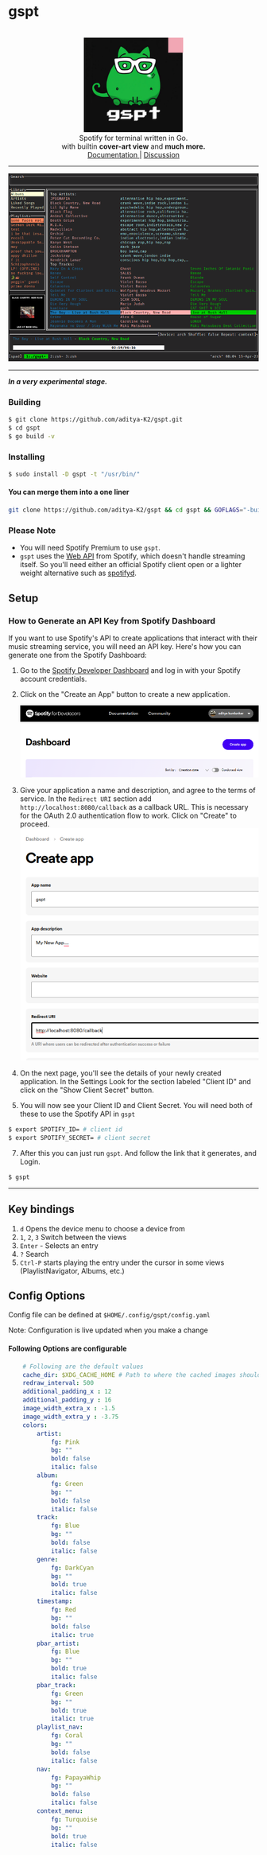 # gspt

<div class="info" align="center">
    <br><img src="./extras/mascot-res.png" alt="mascot" width="200" class="mascot"/><br>
    Spotify for terminal written in Go.<br>
    with builtin <b>cover-art view</b> and <b>much more.</b> <br>
    <a href="https://aditya-K2.github.io/gspt/"> Documentation </a> |
    <a href="https://github.com/aditya-K2/gspt/discussions">Discussion</a>
</div>

---

![](./extras/screenshot.png)

---

***In a very experimental stage.***

### Building

```bash
$ git clone https://github.com/aditya-K2/gspt.git
$ cd gspt
$ go build -v
```

### Installing

```bash
$ sudo install -D gspt -t "/usr/bin/"
```

#### You can merge them into a one liner

```bash
git clone https://github.com/aditya-K2/gspt && cd gspt && GOFLAGS="-buildmode=pie -trimpath -mod=readonly -modcacherw" go build -v && sudo install -D gspt -t "/usr/bin/"
```

### Please Note

- You will need Spotify Premium to use `gspt`.
- `gspt` uses the [Web API](https://developer.spotify.com/documentation/web-api) from Spotify, which doesn't handle streaming itself. So you'll need either an official Spotify client open or a lighter weight alternative such as [spotifyd](https://github.com/Spotifyd/spotifyd).

## Setup

### How to Generate an API Key from Spotify Dashboard


If you want to use Spotify's API to create applications that interact with their music streaming service, you will need an API key. Here's how you can generate one from the Spotify Dashboard:

1. Go to the [Spotify Developer Dashboard](https://developer.spotify.com/dashboard/) and log in with your Spotify account credentials.

2. Click on the "Create an App" button to create a new application.

   ![Create an App](./extras/create.png)

3. Give your application a name and description, and agree to the terms of service. In the `Redirect URI` section add `http://localhost:8080/callback` as a callback URL. This is necessary for the OAuth 2.0 authentication flow to work. Click on "Create" to proceed.
   ![Create an App Form](./extras/create_form.png)

4. On the next page, you'll see the details of your newly created application. In the Settings Look for the section labeled "Client ID" and click on the "Show Client Secret" button.

5. You will now see your Client ID and Client Secret. You will need both of these to use the Spotify API in `gspt`

```bash
$ export SPOTIFY_ID= # client id
$ export SPOTIFY_SECRET= # client secret
```

7. After this you can just run `gspt`. And follow the link that it generates, and Login.

```bash
$ gspt
```

---

## Key bindings

1. `d` Opens the device menu to choose a device from
1. `1`, `2`, `3` Switch between the views
1. `Enter` - Selects an entry
1. `?` Search
1. `Ctrl-P` starts playing the entry under the cursor in some views (PlaylistNavigator, Albums, etc.)

## Config Options

Config file can be defined at `$HOME/.config/gspt/config.yaml`

Note: Configuration is live updated when you make a change

#### Following Options are configurable

```yml
    # Following are the default values
    cache_dir: $XDG_CACHE_HOME # Path to where the cached images should be stored.
    redraw_interval: 500
    additional_padding_x : 12
    additional_padding_y : 16
    image_width_extra_x : -1.5
    image_width_extra_y : -3.75
    colors:
        artist:
            fg: Pink
            bg: ""
            bold: false
            italic: false
        album:
            fg: Green
            bg: ""
            bold: false
            italic: false
        track:
            fg: Blue
            bg: ""
            bold: false
            italic: false
        genre:
            fg: DarkCyan
            bg: ""
            bold: true
            italic: false
        timestamp:
            fg: Red
            bg: ""
            bold: false
            italic: true
        pbar_artist:
            fg: Blue
            bg: ""
            bold: true
            italic: false
        pbar_track:
            fg: Green
            bg: ""
            bold: true
            italic: true
        playlist_nav:
            fg: Coral
            bg: ""
            bold: false
            italic: false
        nav:
            fg: PapayaWhip
            bg: ""
            bold: false
            italic: false
        context_menu:
            fg: Turquoise
            bg: ""
            bold: true
            italic: false
```
